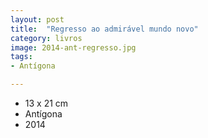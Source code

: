 ```yaml
---
layout: post
title:  "Regresso ao admirável mundo novo"
category: livros
image: 2014-ant-regresso.jpg
tags:
- Antígona

---
```


- 13 x 21 cm
- Antígona
- 2014

